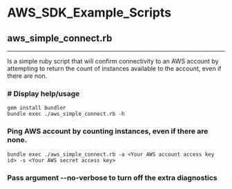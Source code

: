 # AWS_SDK_Example_Scripts

## aws_simple_connect.rb
---------------------

  Is a simple ruby script that will confirm connectivity to an AWS account
  by attempting to return the count of instances available to the account,
  even if there are non.

###  # Display help/usage

```
gem install bundler
bundle exec ./aws_simple_connect.rb -h
```

### Ping AWS account by counting instances, even if there are none.

```
bundle exec ./aws_simple_connect.rb -a <Your AWS account access key id> -s <Your AWS secret access key>
```

### Pass argument --no-verbose to turn off the extra diagnostics 
